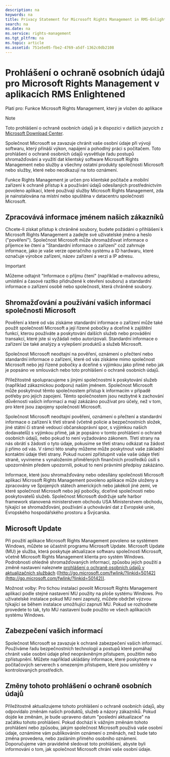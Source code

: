 ```yaml
---
description: na
keywords: na
title: Privacy Statement for Microsoft Rights Management in RMS-Enlightened Applications
search: na
ms.date: na
ms.service: rights-management
ms.tgt_pltfrm: na
ms.topic: article
ms.assetid: 751e5e05-fbe2-4769-a5df-1362c0db2108
---
```

# Prohl&#225;šen&#237; o ochraně osobn&#237;ch &#250;dajů pro Microsoft Rights Management v aplikac&#237;ch RMS Enlightened
Platí pro: Funkce Microsoft Rights Management, který je vložen do aplikace

> [!NOTE]
> Toto prohlášení o ochraně osobních údajů je k dispozici v dalších jazycích z [Microsoft Download Center](http://www.microsoft.com/download/details.aspx?id=41668).

Společnost Microsoft se zavazuje chránit vaše osobní údaje při vývoji softwaru, který přináší výkon, napájení a pohodlný práci s počítačem. Toto prohlášení o ochraně osobních údajů vysvětluje řadu postupů shromažďování a využití dat klientský software Microsoft Rights Management nebo služby a všechny ostatní produkty společnosti Microsoft nebo služby, které nebo neodkazují na toto oznámení.

Funkce Rights Management je určen pro klientské počítače a mobilní zařízení k ochraně přístup k a používání údajů odesílaných prostřednictvím povoleno aplikací, které používají služby Microsoft Rights Management, zda je nainstalována na místní nebo spuštěna v datacentru společnosti Microsoft.

## Zpracovává informace jménem našich zákazníků
Chcete-li získat přístup k chráněné soubory, budete požádáni o přihlášení k Microsoft Rights Management a zadejte své uživatelské jméno a heslo ("pověření"). Společnost Microsoft může shromažďovat informace o příjemce ke čtení a "Standardní informace o zařízení" což zahrnuje informace, jako je vaše verze operačního systému a ID hardwaru, které označuje výrobce zařízení, název zařízení a verzi a IP adresu.

> [!IMPORTANT]
> Můžeme odtajnit "Informace o příjmu čtení" (například e-mailovou adresu, umístění a časové razítko přidružené k otevření souboru) a standardní informace o zařízení osobě nebo společnosti, která chráněné soubory.

## Shromažďování a používání vašich informací společnosti Microsoft
Pověření a které od vás získáme standardní informace o zařízení může také použít společností Microsoft a její řízené pobočky a dceřiné k zajištění funkcí, kterou používáte a poskytování dalších služeb nebo provádění transakcí, které jste si vyžádali nebo autorizovali. Standardní informace o zařízení lze také analýzy a vylepšení produktů a služeb Microsoft.

Společnost Microsoft neodtajní na pověření, oznámení o přečtení nebo standardní informace o zařízení, které od vás získáme mimo společnost Microsoft nebo její řízené pobočky a dceřiné s výjimkou jako přímé nebo jak je popsáno ve smlouvách nebo toto prohlášení o ochraně osobních údajů.

Příležitostně spolupracujeme s jinými společnostmi k poskytování služeb (například zákaznickou podporu) naším jménem. Společnost Microsoft může poskytnout těmto společnostem přístup k informacím v případě potřeby pro jejich zapojení. Těmto společnostem jsou nezbytné k zachování důvěrnosti vašich informací a mají zakázáno používat pro účely, než v tom, pro které jsou zapojeny společností Microsoft.

Společnost Microsoft neodtajní pověření, oznámení o přečtení a standardní informace o zařízení k třetí straně (včetně policie a bezpečnostních složek, jiné státní či straně vedoucí občanskoprávní spor, s výjimkou našich dodavatelů) s výjimkou přímé, jak je popsáno v tomto prohlášení o ochraně osobních údajů, nebo pokud to není vyžadováno zákonem. Třetí strany na nás obrátí s žádostí o tyto údaje, pokusíme se třetí stranu odkázat na žádost ji přímo od vás. V rámci této snahy můžeme může poskytnout vaše základní kontaktní údaje třetí strany. Pokud nuceni zpřístupnit vaše vaše údaje třetí straně, vyvineme s vynaložením přiměřených finančních prostředků úsilí s upozorněním předem upozornili, pokud to není právními předpisy zakázáno.

Informace, které jsou shromažďovány nebo odesílány společnosti Microsoft aplikací Microsoft Rights Management povoleno aplikace může uloženy a zpracovány ve Spojených státech amerických nebo jakékoli jiné zemi, ve které společnost Microsoft nebo její pobočky, dceřiné společnosti nebo poskytovatelů služeb. Společnost Microsoft dodržuje safe harbor framework stanovená ministerstvem obchodu USA Ministerstvem obchodu, týkající se shromažďování, používání a uchovávání dat z Evropské unie, Evropského hospodářského prostoru a Švýcarska.

## Microsoft Update
Při použití aplikace Microsoft Rights Management povoleno se systémem Windows, můžete se účastnit programu Microsoft Update. Microsoft Update (MU) je služba, která poskytuje aktualizace softwaru společnosti Microsoft, včetně Microsoft Rights Management klienta pro systém Windows. Podrobnosti ohledně shromažďovaných informací, způsobu jejich použití a změně nastavení naleznete [prohlášení o ochraně osobních údajů v aktualizačních službách](http://go.microsoft.com/fwlink/?linkid=50142) ([http://go.microsoft.com/fwlink/?linkid=50142](http://go.microsoft.com/fwlink/?linkid=50142)).

Možnost volby: Pro tichou instalaci povolit Microsoft Rights Management aplikací podle stejné nastavení MU použity na ploše systému Windows. Pro uživatelské instalace pokud MU není zapnutý, můžete obdržet výzvou týkající se během instalace umožňující zapnutí MU. Pokud se rozhodnete provedete to tak, tyto MU nastavení bude použito ve všech aplikacích systému Windows.

## Zabezpečení vašich informací
Společnost Microsoft se zavazuje k ochraně zabezpečení vašich informací. Používáme řadu bezpečnostních technologií a postupů které pomáhají chránit vaše osobní údaje před neoprávněným přístupem, použitím nebo zpřístupnění. Můžete například ukládány informace, které poskytnete na počítačových serverech s omezeným přístupem, které jsou umístěny v kontrolovaných prostředích.

## Změny tohoto prohlášení o ochraně osobních údajů
Příležitostně aktualizujeme tohoto prohlášení o ochraně osobních údajů, aby odpovídalo změnám našich produktů, služeb a názory zákazníků. Pokud dojde ke změnám, je bude upraveno datum "poslední aktualizace" na začátku tohoto prohlášení. Pokud dochází k vážným změnám tohoto prohlášení nebo způsobu, jakým společnost Microsoft používá vaše osobní údaje, oznámíme vám publikováním oznámení o změnách, než bude tato změna provedena, nebo zasláním přímého osobního oznámení. Doporučujeme vám pravidelně sledovat toto prohlášení, abyste byli informováni o tom, jak společnost Microsoft chrání vaše osobní údaje.

